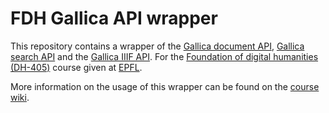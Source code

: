 # FDH Gallica API wrapper

This repository contains a wrapper of the [Gallica document API](http://api.bnf.fr/api-document-de-gallica), [Gallica search API](http://api.bnf.fr/api-gallica-de-recherche) and the [Gallica IIIF API](http://api.bnf.fr/api-iiif-de-recuperation-des-images-de-gallica). For the [Foundation of digital humanities (DH-405)](https://edu.epfl.ch/coursebook/en/foundation-of-digital-humanities-DH-405) course given at [EPFL](https://epfl.ch).

More information on the usage of this wrapper can be found on the [course wiki](http://fdh.epfl.ch/index.php/Gallica_wrapper).
